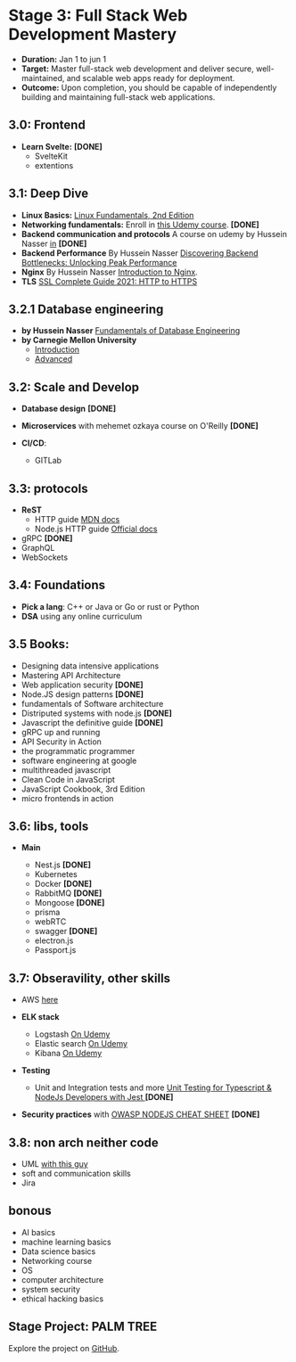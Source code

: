 # Stage 3: Full Stack Web Development Mastery

- **Duration:** Jan 1 to jun 1
- **Target:** Master full-stack web development and deliver secure, well-maintained, and scalable web apps ready for deployment.
- **Outcome:** Upon completion, you should be capable of independently building and maintaining full-stack web applications.

## 3.0: Frontend

- **Learn Svelte:** **[DONE]**
  - SvelteKit
  - extentions

## 3.1: Deep Dive

- **Linux Basics:** [Linux Fundamentals, 2nd Edition](https://learning.oreilly.com/videos/-/9780137929313/)
- **Networking fundamentals:** Enroll in [this Udemy course](https://www.udemy.com/course/fundamentals-of-networking-for-effective-backend-design/). **[DONE]**
- **Backend communication and protocols** A course on udemy by Hussein Nasser [in](https://www.udemy.com/course/fundamentals-of-backend-communications-and-protocols/) **[DONE]**
- **Backend Performance** By Hussein Nasser [Discovering Backend Bottlenecks: Unlocking Peak Performance](https://www.udemy.com/course/discovering-backend-bottlenecks-unlocking-peak-performance/)
- **Nginx** By Hussein Nasser [Introduction to Nginx](https://www.udemy.com/course/nginx-crash-course/).
- **TLS** [SSL Complete Guide 2021: HTTP to HTTPS](https://learning.oreilly.com/course/ssl-complete-guide/9781839211508/)

## 3.2.1 Database engineering
  - **by Hussein Nasser** [Fundamentals of Database Engineering](https://www.udemy.com/course/database-engines-crash-course/)
  - **by Carnegie Mellon University**
     - [Introduction](https://www.youtube.com/playlist?list=PLSE8ODhjZXjbj8BMuIrRcacnQh20hmY9g)
     - [Advanced](https://www.youtube.com/playlist?list=PLSE8ODhjZXjYa_zX-KeMJui7pcN1rIaIJ)

## 3.2: Scale and Develop

- **Database design** **[DONE]**

- **Microservices** with mehemet ozkaya course on O'Reilly **[DONE]**

- **CI/CD**:
  - GITLab

## 3.3: protocols

- **ReST**
  - HTTP guide [MDN docs](https://developer.mozilla.org/en-US/docs/Web/HTTP/Overview)
  - Node.js HTTP guide [Official docs](https://nodejs.org/api/http2.html) 
- gRPC **[DONE]**
- GraphQL
- WebSockets

## 3.4: Foundations

- **Pick a lang**: C++ or Java or Go or rust or Python
- **DSA** using any online curriculum

## 3.5 Books:

- Designing data intensive applications
- Mastering API Architecture
- Web application security **[DONE]**
- Node.JS design patterns **[DONE]**
- fundamentals of Software architecture
- Distriputed systems with node.js **[DONE]**
- Javascript the definitive guide **[DONE]**
- gRPC up and running
- API Security in Action
- the programmatic programmer
- software engineering at google
- multithreaded javascript
- Clean Code in JavaScript
- JavaScript Cookbook, 3rd Edition
- micro frontends in action

## 3.6: libs, tools

- **Main**

  - Nest.js **[DONE]**
  - Kubernetes
  - Docker **[DONE]**
  - RabbitMQ **[DONE]**
  - Mongoose **[DONE]**
  - prisma
  - webRTC
  - swagger **[DONE]**
  - electron.js
  - Passport.js

## 3.7: Obseravility, other skills

- AWS [here](https://learning.oreilly.com/videos/-/9780137928521/)
  
- **ELK stack**
   - Logstash [On Udemy](https://www.udemy.com/course/processing-events-with-logstash/)
   - Elastic search [On Udemy](https://www.udemy.com/course/elasticsearch-complete-guide/)
   - Kibana [On Udemy](https://www.udemy.com/course/data-visualization-with-kibana/)
     
- **Testing**
  - Unit and Integration tests and more [Unit Testing for Typescript & NodeJs Developers with Jest
](https://www.udemy.com/course/unit-testing-typescript-nodejs/?couponCode=LETSLEARNNOW) **[DONE]**

- **Security practices** with [OWASP NODEJS CHEAT SHEET](https://cheatsheetseries.owasp.org/cheatsheets/Nodejs_Security_Cheat_Sheet.html) **[DONE]**
    
## 3.8: non arch neither code

- UML [with this guy](https://www.udemy.com/course/uml-and-object-oriented-design-foundations/?couponCode=ST13MT40224)
- soft and communication skills
- Jira

## bonous

- AI basics
- machine learning basics
- Data science basics
- Networking course
- OS
- computer architecture
- system security
- ethical hacking basics
  
## Stage Project: PALM TREE

Explore the project on [GitHub](https://github.com/RealKareemAnees/PALM-TREE).
